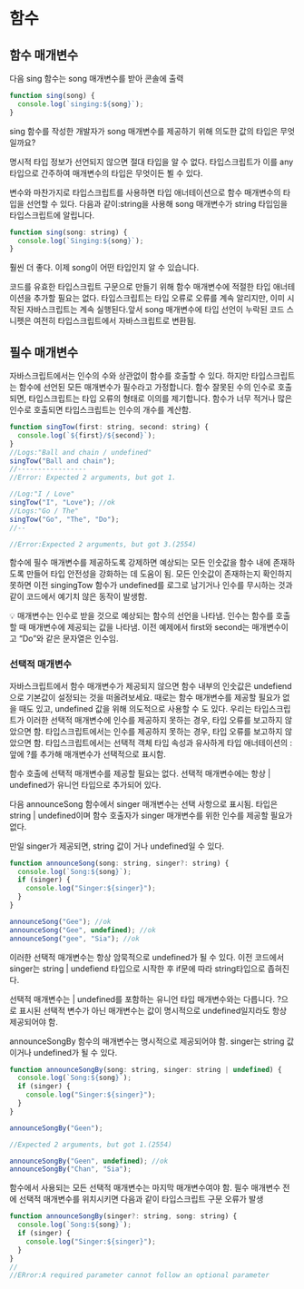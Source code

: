 # 함수

## 함수 매개변수

다음 sing 함수는 song 매개변수를 받아 콘솔에 출력

```jsx
function sing(song) {
  console.log(`singing:${song}`);
}
```

sing 함수를 작성한 개발자가 song 매개변수를 제공하기 위해 의도한 값의 타입은 무엇일까요?

명시적 타입 정보가 선언되지 않으면 절대 타입을 알 수 없다. 타입스크립트가 이를 any타입으로 간주하여 매개변수의 타입은 무엇이든 뵐 수 있다.

변수와 마찬가지로 타입스크립트를 사용하면 타입 애너테이션으로 함수 매개변수의 타입을 선언할 수 있다. 다음과 같이:string을 사용해 song 매개변수가 string 타입임을 타입스크립트에 알립니다.

```jsx
function sing(song: string) {
  console.log(`Singing:${song}`);
}
```

훨씬 더 좋다. 이제 song이 어떤 타입인지 알 수 있습니다.

코드를 유효한 타입스크립트 구문으로 만들기 위해 함수 매개변수에 적절한 타입 애너테이션을 추가할 필요는 없다. 타입스크립트는 타입 오류로 오류를 계속 알리지만, 이미 시작된 자바스크립트는 계속 실행된다.앞서 song 매개변수에 타입 선언이 누락된 코드 스니펫은 여전히 타입스크립트에서 자바스크립트로 변환됨.

## 필수 매개변수

자바스크립트에서는 인수의 수와 상관없이 함수를 호출할 수 있다. 하지만 타입스크립트는 함수에 선언된 모든 매개변수가 필수라고 가정합니다. 함수 잘못된 수의 인수로 호출되면, 타입스크립트는 타입 오류의 형태로 이의를 제기합니다. 함수가 너무 적거나 많은 인수로 호출되면 타입스크립트는 인수의 개수를 계산함.

```jsx
function singTow(first: string, second: string) {
  console.log(`${first}/${second}`);
}
//Logs:"Ball and chain / undefined"
singTow("Ball and chain");
//-----------------
//Error: Expected 2 arguments, but got 1.

//Log:"I / Love"
singTow("I", "Love"); //ok
//Logs:"Go / The"
singTow("Go", "The", "Do");
//--

//Error:Expected 2 arguments, but got 3.(2554)
```

함수에 필수 매개변수를 제공하도록 강제하면 예상되는 모든 인숫값을 함수 내에 존재하도록 만들어 타입 안전성을 강화하는 데 도움이 됨. 모든 인숫값이 존재하는지 확인하지 못하면 이전 singingTow 함수가 undefined를 로그로 남기거나 인수를 무시하는 것과 같이 코드에서 예기치 않은 동작이 발생함.

<aside>
💡 매개변수는 인수로 받을 것으로 예상되는 함수의 선언을 나타냄. 인수는 함수를 호출할 때 매개변수에 제공되는 값을 나타냄. 이전 예제에서 first와 second는 매개변수이고 “Do”와 같은 문자열은 인수임.

</aside>

### 선택적 매개변수

자바스크립트에서 함수 매개변수가 제공되지 않으면 함수 내부의 인숫값은 undefiend으로 기본값이 설정되는 것을 떠올려보세요. 때로는 함수 매개변수를 제공할 필요가 없을 때도 있고, undefined 값을 위해 의도적으로 사용할 수 도 있다. 우리는 타입스크립트가 이러한 선택적 매개변수에 인수를 제공하지 못하는 경우, 타입 오류를 보고하지 않았으면 함. 타입스크립트에서는 인수를 제공하지 못하는 경우, 타입 오류를 보고하지 않았으면 함. 타입스크립트에서는 선택적 객체 타입 속성과 유사하게 타입 애너테이션의 : 앞에 ?를 추가해 매개변수가 선택적으로 표시함.

함수 호출에 선택적 매개변수를 제공할 필요는 없다. 선택적 매개변수에는 항상 | undefined가 유니언 타입으로 추가되어 있다.

다음 announceSong 함수에서 singer 매개변수는 선택 사항으로 표시됨. 타입은 string | undefined이며 함수 호출자가 singer 매개변수를 위한 인수를 제공할 필요가 없다.

만일 singer가 제공되면, string 값이 거나 undefined일 수 있다.

```jsx
function announceSong(song: string, singer?: string) {
  console.log(`Song:${song}`);
  if (singer) {
    console.log("Singer:${singer}");
  }
}

announceSong("Gee"); //ok
announceSong("Gee", undefined); //ok
announceSong("gee", "Sia"); //ok
```

이러한 선택적 매개변수는 항상 암묵적으로 undefined가 될 수 있다. 이전 코드에서 singer는 string | undefiend 타입으로 시작한 후 if문에 따라 string타입으로 좁혀진다.

선택적 매개변수는 | undefined를 포함하는 유니언 타입 매개변수와는 다릅니다. ?으로 표시된 선택적 변수가 아닌 매개변수는 값이 명시적으로 undefined일지라도 항상 제공되어야 함.

announceSongBy 함수의 매개변수는 명시적으로 제공되어야 함. singer는 string 값이거나 undefined가 될 수 있다.

```jsx
function announceSongBy(song: string, singer: string | undefined) {
  console.log(`Song:${song}`);
  if (singer) {
    console.log("Singer:${singer}");
  }
}

announceSongBy("Geen");

//Expected 2 arguments, but got 1.(2554)

announceSongBy("Geen", undefined); //ok
announceSongBy("Chan", "Sia");
```

함수에서 사용되는 모든 선택적 매개변수는 마지막 매개변수여야 함. 필수 매개변수 전에 선택적 매개변수를 위치시키면 다음과 같이 타입스크립트 구문 오류가 발생

```jsx
function announceSongBy(singer?: string, song: string) {
  console.log(`Song:${song}`);
  if (singer) {
    console.log("Singer:${singer}");
  }
}
//
//ERror:A required parameter cannot follow an optional parameter
```
